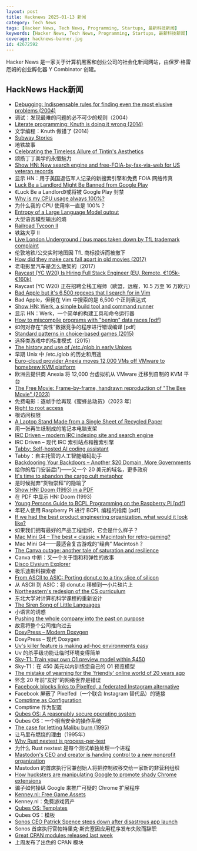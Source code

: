 ```yaml
---
layout: post
title: Hacknews 2025-01-13 新闻
category: Tech News
tags: [Hacker News, Tech News, Programming, Startups, 最新科技新闻]
keywords: [Hacker News, Tech News, Programming, Startups, 最新科技新闻]
coverage: hacknews-banner.jpg
id: 42672592
---
```


Hacker News 是一家关于计算机黑客和创业公司的社会化新闻网站，由保罗·格雷厄姆的创业孵化器 Y Combinator 创建。

## HackNews Hack新闻

- [Debugging: Indispensable rules for finding even the most elusive problems (2004)](https://dwheeler.com/essays/debugging-agans.html)
- 调试：发现最难的问题的必不可少的规则（2004）
- [Literate programming: Knuth is doing it wrong (2014)](https://akkartik.name/post/literate-programming)
- 文学编程：Knuth 做错了 (2014)
- [Subway Stories](https://subwaystories.nyc/)
- 地铁故事
- [Celebrating the Timeless Allure of Tintin's Aesthetics](https://collegetowns.substack.com/p/celebrating-the-timeless-allure-of)
- 颂扬丁丁美学的永恒魅力
- [Show HN: New search engine and free-FOIA-by-fax-via-web for US veteran records](https://www.birls.org)
- 显示 HN：用于美国退伍军人记录的新搜索引擎和免费 FOIA 网络传真
- [Luck Be a Landlord Might Be Banned from Google Play](https://blog.trampolinetales.com/luck-be-a-landlord-might-be-banned-from-google-play-2/)
- 《Luck Be a Landlord》或将被 Google Play 封禁
- [Why is my CPU usage always 100%?](https://www.downtowndougbrown.com/2024/04/why-is-my-cpu-usage-always-100-upgrading-my-chumby-8-kernel-part-9/)
- 为什么我的 CPU 使用率一直是 100%？
- [Entropy of a Large Language Model output](https://nikkin.dev/blog/llm-entropy.html)
- 大型语言模型输出的熵
- [Railroad Tycoon II](https://www.filfre.net/2025/01/railroad-tycoon-ii/)
- 铁路大亨 II
- [Live London Underground / bus maps taken down by TfL trademark complaint](https://traintimes.org.uk/map/tube/)
- 伦敦地铁/公交实时地图因 TfL 商标投诉而被撤下
- [How did they make cars fall apart in old movies (2017)](https://movies.stackexchange.com/questions/79161/how-did-they-make-cars-fall-apart-in-old-movies)
- 老电影里汽车是怎么散架的（2017）
- [Raycast (YC W20) Is Hiring Full Stack Engineer (EU, Remote, €105k-€160k)](https://www.raycast.com/jobs/software-engineer-full-stack)
- Raycast (YC W20) 正在招聘全栈工程师（欧盟，远程，10.5 万至 16 万欧元）
- [Bad Apple but it's 6,500 regexes that I search for in Vim](https://eieio.games/blog/bad-apple-with-regex-in-vim/)
- Bad Apple，但我在 Vim 中搜索的是 6,500 个正则表达式
- [Show HN: Werk, a simple build tool and command runner](https://simonask.github.io/introducing-werk/)
- 显示 HN：Werk，一个简单的构建工具和命令运行器
- [How to miscompile programs with "benign" data races [pdf]](https://www.usenix.org/legacy/events/hotpar11/tech/final_files/Boehm.pdf)
- 如何对存在“良性”数据竞争的程序进行错误编译 [pdf]
- [Standard patterns in choice-based games (2015)](https://heterogenoustasks.wordpress.com/2015/01/26/standard-patterns-in-choice-based-games/)
- 选择类游戏中的标准模式（2015）
- [The history and use of /etc./glob in early Unixes](https://utcc.utoronto.ca/~cks/space/blog/unix/EtcGlobHistory)
- 早期 Unix 中 /etc./glob 的历史和用途
- [Euro-cloud provider Anexia moves 12,000 VMs off VMware to homebrew KVM platform](https://www.theregister.com/2025/01/13/anexia_vmware_to_kvm_migration/)
- 欧洲云提供商 Anexia 将 12,000 台虚拟机从 VMware 迁移到自制的 KVM 平台
- [The Free Movie: Frame-by-frame, handrawn reproduction of "The Bee Movie" (2023)](https://thefreemovie.buzz/)
- 免费电影：逐帧手绘再现《蜜蜂总动员》（2023 年）
- [Right to root access](https://medhir.com/blog/right-to-root-access)
- 根访问权限
- [A Laptop Stand Made from a Single Sheet of Recycled Paper](https://www.core77.com/posts/134948/A-Laptop-Stand-Made-from-a-Single-Sheet-of-Recycled-Paper)
- 用一张再生纸制成的笔记本电脑支架
- [IRC Driven – modern IRC indexing site and search engine](https://www.ircdriven.com/)
- IRC Driven – 现代 IRC 索引站点和搜索引擎
- [Tabby: Self-hosted AI coding assistant](https://github.com/TabbyML/tabby)
- Tabby：自主托管的人工智能编码助手
- [Backdooring Your Backdoors – Another $20 Domain, More Governments](https://labs.watchtowr.com/more-governments-backdoors-in-your-backdoors/)
- 给你的后门安装后门——又一个 20 美元的域名，更多政府
- [It's time to abandon the cargo cult metaphor](https://www.righto.com/2025/01/its-time-to-abandon-cargo-cult-metaphor.html)
- 是时候抛弃“货物崇拜”的隐喻了
- [Show HN: Doom (1993) in a PDF](https://doompdf.pages.dev/doom.pdf)
- 在 PDF 中显示 HN: Doom (1993)
- [Young Persons Guide to BCPL Programming on the Raspberry Pi [pdf]](https://www.cl.cam.ac.uk/~mr10/bcpl4raspi.pdf)
- 年轻人使用 Raspberry Pi 进行 BCPL 编程的指南 [pdf]
- [If we had the best product engineering organization, what would it look like?](https://www.jamesshore.com/v2/blog/2025/the-best-product-engineering-org-in-the-world)
- 如果我们拥有最好的产品工程组织，它会是什么样子？
- [Mac Mini G4 – The best « classic » Macintosh for retro-gaming?](https://www.xtof.info/MacMiniG4-the-best-classic-macintosh-for-retrogaming.html)
- Mac Mini G4——最适合复古游戏的“经典” Macintosh？
- [The Canva outage: another tale of saturation and resilience](https://surfingcomplexity.blog/2024/12/21/the-canva-outage-another-tale-of-saturation-and-resilience/)
- Canva 中断：又一个关于饱和和弹性的故事
- [Disco Elysium Explorer](http://134.0.119.41)
- 极乐迪斯科探索者
- [From ASCII to ASIC: Porting donut.c to a tiny slice of silicon](https://www.a1k0n.net/2025/01/10/tiny-tapeout-donut.html)
- 从 ASCII 到 ASIC：将 donut.c 移植到一小片硅片上
- [Northeastern's redesign of the CS curriculum](https://huntnewsnu.com/82511/editorial/op-eds/op-ed-northeasterns-redesign-of-the-khoury-curriculum-abandons-the-fundamentals-of-computer-science/)
- 东北大学对计算机科学课程的重新设计
- [The Siren Song of Little Languages](https://www.wilfred.me.uk/blog/2019/03/24/the-siren-song-of-little-languages/)
- 小语言的诱惑
- [Pushing the whole company into the past on purpose](https://rachelbythebay.com/w/2025/01/09/lag/)
- 故意将整个公司推向过去
- [DoxyPress – Modern Doxygen](https://www.copperspice.com/docs/doxypress/index.html)
- DoxyPress – 现代 Doxygen
- [Uv's killer feature is making ad-hoc environments easy](https://valatka.dev/2025/01/12/on-killer-uv-feature.html)
- Uv 的杀手级功能让临时环境变得简单
- [Sky-T1: Train your own O1 preview model within $450](https://novasky-ai.github.io/posts/sky-t1/)
- Sky-T1：在 450 美元以内训练您自己的 O1 预览模型
- [The mistake of yearning for the 'friendly' online world of 20 years ago](https://english.elpais.com/lifestyle/2025-01-07/the-internet-hasnt-made-us-bad-we-were-already-like-that-the-mistake-of-yearning-for-the-friendly-online-world-of-20-years-ago.html)
- 怀念 20 年前“友好”的网络世界是错误
- [Facebook blocks links to Pixelfed, a federated Instagram alternative](https://bsky.app/profile/did:plc:n2okvbdq33c32ekbv6hfzdg2/post/3lfjk3mrdds23)
- Facebook 屏蔽了 Pixelfed（一个联合 Instagram 替代品）的链接
- [Comptime as Configuration](https://www.openmymind.net/Comptime-as-Configuration/)
- Comptime 作为配置
- [Qubes OS: A reasonably secure operating system](https://www.qubes-os.org/)
- Qubes OS：一个相当安全的操作系统
- [The case for letting Malibu burn (1995)](https://longreads.com/2018/12/04/the-case-for-letting-malibu-burn/)
- 让马里布燃烧的理由（1995年）
- [Why Rust nextest is process-per-test](https://sunshowers.io/posts/nextest-process-per-test/)
- 为什么 Rust nextest 是每个测试单独处理一个进程
- [Mastodon's CEO and creator is handing control to a new nonprofit organization](https://www.theverge.com/2025/1/13/24342603/mastodon-non-profit-ownership-ceo-eugen-rochko)
- Mastodon 的首席执行官兼创始人将把控制权移交给一家新的非营利组织
- [How hucksters are manipulating Google to promote shady Chrome extensions](https://arstechnica.com/security/2025/01/googles-chrome-web-store-has-a-serious-spam-problem-promoting-shady-extensions/)
- 骗子如何操纵 Google 来推广可疑的 Chrome 扩展程序
- [Kenney.nl: Free Game Assets](https://www.kenney.nl/)
- Kenney.nl：免费游戏资产
- [Qubes OS: Templates](https://www.qubes-os.org/doc/templates/)
- Qubes OS：模板
- [Sonos CEO Patrick Spence steps down after disastrous app launch](https://www.theverge.com/2025/1/13/24342179/sonos-ceo-patrick-spence-resignation-reason-app)
- Sonos 首席执行官帕特里克·斯宾塞因应用程序发布失败而辞职
- [Great CPAN modules released last week](https://niceperl.blogspot.com/2025/01/dxxx-20-great-cpan-modules-released.html)
- 上周发布了出色的 CPAN 模块

